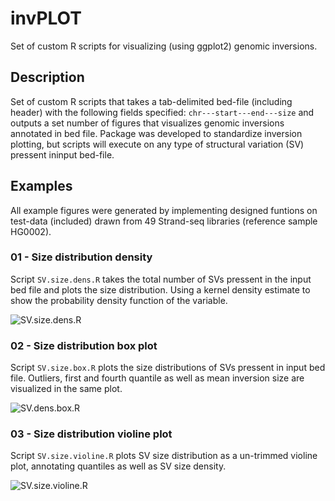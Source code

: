 # invPLOT
Set of custom R scripts for visualizing (using ggplot2) genomic inversions.

## Description
Set of custom R scripts that takes a tab-delimited bed-file (including header) with the following fields specified: `chr---start---end---size`
and outputs a set number of figures that visualizes genomic inversions annotated in bed file. Package was developed to standardize inversion plotting, but scripts will execute on any type of structural variation (SV) pressent ininput bed-file. 

## Examples
All example figures were generated by implementing designed funtions on test-data (included) drawn from 49 Strand-seq libraries (reference sample HG0002).

### 01 - Size distribution density 
Script `SV.size.dens.R` takes the total number of SVs pressent in the input bed file and plots the size distribution. Using a kernel density estimate to show the probability density function of the variable. 

![SV.size.dens.R](https://github.com/mattsada/invPLOT/blob/master/example_figures/SV.size.dens.R.png)

### 02 - Size distribution box plot
Script `SV.size.box.R` plots the size distributions of SVs pressent in input bed file. Outliers, first and fourth quantile as well as mean inversion size are visualized in the same plot.

![SV.dens.box.R](https://github.com/mattsada/invPLOT/blob/master/example_figures/SV.size.box.R.png)

### 03 - Size distribution violine plot
Script `SV.size.violine.R` plots SV size distribution as a un-trimmed violine plot, annotating quantiles as well as SV size density.

![SV.size.violine.R](https://github.com/mattsada/invPLOT/blob/master/example_figures/SV.size.violin.R.png)


